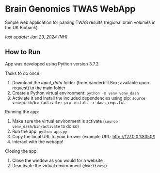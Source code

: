 # Brain Genomics TWAS WebApp 
Simple web application for parsing TWAS results (regional brain volumes in the UK Biobank) 

_last update: Jan 29, 2024 (NH)_

## How to Run

App was developed using Python version 3.7.2

Tasks to do once: 
1) Download the _input_data_ folder (from Vanderbilt Box; available upon request) to the main folder
2) Create a Python virtual environment: `python -m venv venv_dash`
3) Activiate it and install the included dependencies using pip: `source venv_dash/bin/activate; pip install -r dash_reqs.txt`

Running the app: 
1) Make sure the virtual environment is activate (`source venv_dash/bin/activate` to do so)
2) Run the app: `python app.py`
3) Copy the local URL to your brower (example URL: http://127.0.0.1:8050/)
4) Interact with the webapp!

Closing the app: 
1) Close the window as you would for a website
2) Deactivate the virtual environment (`deactivate`) 
